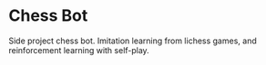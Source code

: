 # Chess Bot

Side project chess bot. Imitation learning from lichess games, and reinforcement learning with self-play.